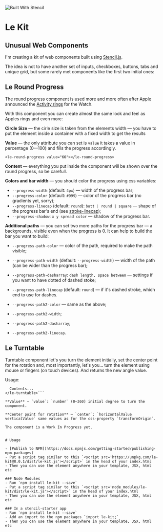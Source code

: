 ![Built With Stencil](https://img.shields.io/badge/-Built%20With%20Stencil-16161d.svg?logo=data%3Aimage%2Fsvg%2Bxml%3Bbase64%2CPD94bWwgdmVyc2lvbj0iMS4wIiBlbmNvZGluZz0idXRmLTgiPz4KPCEtLSBHZW5lcmF0b3I6IEFkb2JlIElsbHVzdHJhdG9yIDE5LjIuMSwgU1ZHIEV4cG9ydCBQbHVnLUluIC4gU1ZHIFZlcnNpb246IDYuMDAgQnVpbGQgMCkgIC0tPgo8c3ZnIHZlcnNpb249IjEuMSIgaWQ9IkxheWVyXzEiIHhtbG5zPSJodHRwOi8vd3d3LnczLm9yZy8yMDAwL3N2ZyIgeG1sbnM6eGxpbms9Imh0dHA6Ly93d3cudzMub3JnLzE5OTkveGxpbmsiIHg9IjBweCIgeT0iMHB4IgoJIHZpZXdCb3g9IjAgMCA1MTIgNTEyIiBzdHlsZT0iZW5hYmxlLWJhY2tncm91bmQ6bmV3IDAgMCA1MTIgNTEyOyIgeG1sOnNwYWNlPSJwcmVzZXJ2ZSI%2BCjxzdHlsZSB0eXBlPSJ0ZXh0L2NzcyI%2BCgkuc3Qwe2ZpbGw6I0ZGRkZGRjt9Cjwvc3R5bGU%2BCjxwYXRoIGNsYXNzPSJzdDAiIGQ9Ik00MjQuNywzNzMuOWMwLDM3LjYtNTUuMSw2OC42LTkyLjcsNjguNkgxODAuNGMtMzcuOSwwLTkyLjctMzAuNy05Mi43LTY4LjZ2LTMuNmgzMzYuOVYzNzMuOXoiLz4KPHBhdGggY2xhc3M9InN0MCIgZD0iTTQyNC43LDI5Mi4xSDE4MC40Yy0zNy42LDAtOTIuNy0zMS05Mi43LTY4LjZ2LTMuNkgzMzJjMzcuNiwwLDkyLjcsMzEsOTIuNyw2OC42VjI5Mi4xeiIvPgo8cGF0aCBjbGFzcz0ic3QwIiBkPSJNNDI0LjcsMTQxLjdIODcuN3YtMy42YzAtMzcuNiw1NC44LTY4LjYsOTIuNy02OC42SDMzMmMzNy45LDAsOTIuNywzMC43LDkyLjcsNjguNlYxNDEuN3oiLz4KPC9zdmc%2BCg%3D%3D&colorA=16161d&style=flat-square)

# Le Kit
## Unusual Web Components

I'm creating a kit of web components built using [Stencil.js](https://stenciljs.com/).

The idea is not to have another set of inputs, checkboxes, buttons, tabs and unique grid, but some rarely met components like the first two initial ones:

## Le Round Progress

The round progress component is used more and more often after Apple announced the [Activity rings](https://www.apple.com/watch/close-your-rings/) for the Watch.

With this component you can create almost the same look and feel as Apples rings and even more:

**Circle Size** — the cirle size is taken from the elements width — you have to put the element inside a container with a fixed width to get the results

**Value** — the only attribute you can set is `value` it takes a value in percentage (0—100) and fills the progress accordingly.

```<le-round-progress value="66"></le-round-progress>```

**Content** — everything you put inside the component will be shown over the round progress, so be carefull.

**Colors and bar width** — you should color the progress using css variables:

  * `--progress-width` (default: `4px`) — width of the progress bar;
  * `--progress-color` (default: `#999`) — color of the progress bar (no gradients yet, sorry);
  * `--progress-linecap` (default: `round`): `butt | round | square` — shape of the progress bar's end (see [stroke-linecap](https://developer.mozilla.org/en-US/docs/Web/SVG/Attribute/stroke-linecap));
  * `--progress-shadow`: `x y spread color` — shadow of the progress bar.

**Additional paths** — you can set two more paths for the progress bar — a backgrounds, visible even when the progress is 0. It can help to build the bar you want to build:

  * `--progress-path-color` — color of the path, required to make the path visible;
  * `--progress-path-width` (default: `--progress-width`) — width of the path (can be wider than the progress bar);
  * `--progress-path-dasharray`: `dash length, space between` — settings if you want to have dotted of dashed stoke;
  * `--progress-path-linecap` (default: `round`) — if it's dashed stroke, which end to use for dashes.

  * `--progress-path2-color` — same as the above;
  * `--progress-path2-width`;
  * `--progress-path2-dasharray`;
  * `--progress-path2-linecap`.



## Le Turntable

Turntable component let's you turn the element initially, set the center point for the rotation and, most importantly, let's you... turn the element using mouse or fingers (on touch devices). And returns the new angle value.

Usage:
```<le-turntable value="90" center="0 50%">
  Contents...
</le-turntable>```

**Value** — `value`: `number` (0–360) initial degree to turn the component.

**Center point for rotation** — `center`: `horizontalValue verticalValue` same values as for the css-property `transformOrigin`.

The component is a Work In Progress yet.


# Usage

- [Publish to NPM](https://docs.npmjs.com/getting-started/publishing-npm-packages)
- Put a script tag similar to this `<script src='https://unpkg.com/le-kit@0.0.1/dist/le-kit.js'></script>` in the head of your index.html
- Then you can use the element anywhere in your template, JSX, html etc

### Node Modules
- Run `npm install le-kit --save`
- Put a script tag similar to this `<script src='node_modules/le-kit/dist/le-kit.js'></script>` in the head of your index.html
- Then you can use the element anywhere in your template, JSX, html etc

### In a stencil-starter app
- Run `npm install le-kit --save`
- Add an import to the npm packages `import le-kit;`
- Then you can use the element anywhere in your template, JSX, html etc
